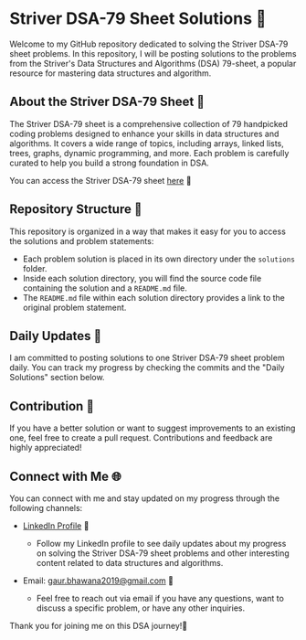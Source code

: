 # Striver DSA-79 Sheet Solutions 🚀

Welcome to my GitHub repository dedicated to solving the Striver DSA-79 sheet problems. In this repository, I will be posting solutions to the problems from the Striver's Data Structures and Algorithms (DSA) 79-sheet, a popular resource for mastering data structures and algorithm.

## About the Striver DSA-79 Sheet 📘

The Striver DSA-79 sheet is a comprehensive collection of 79 handpicked coding problems designed to enhance your skills in data structures and algorithms. It covers a wide range of topics, including arrays, linked lists, trees, graphs, dynamic programming, and more. Each problem is carefully curated to help you build a strong foundation in DSA.

You can access the Striver DSA-79 sheet [here](https://takeuforward.org/interview-sheets/strivers-79-last-moment-dsa-sheet-ace-interviews/) 📑

## Repository Structure 📂

This repository is organized in a way that makes it easy for you to access the solutions and problem statements:

- Each problem solution is placed in its own directory under the `solutions` folder.
- Inside each solution directory, you will find the source code file containing the solution and a `README.md` file.
- The `README.md` file within each solution directory provides a link to the original problem statement.

## Daily Updates 📅

I am committed to posting solutions to one Striver DSA-79 sheet problem daily. You can track my progress by checking the commits and the "Daily Solutions" section below.

## Contribution 🤝

If you have a better solution or want to suggest improvements to an existing one, feel free to create a pull request. Contributions and feedback are highly appreciated!

## Connect with Me 🌐

You can connect with me and stay updated on my progress through the following channels:

- [LinkedIn Profile](https://www.linkedin.com/in/bhawana-gaur-601322189/) 👥
  - Follow my LinkedIn profile to see daily updates about my progress on solving the Striver DSA-79 sheet problems and other interesting content related to data structures and algorithms.

- Email: gaur.bhawana2019@gmail.com 📧
  - Feel free to reach out via email if you have any questions, want to discuss a specific problem, or have any other inquiries.

Thank you for joining me on this DSA journey!🙌

